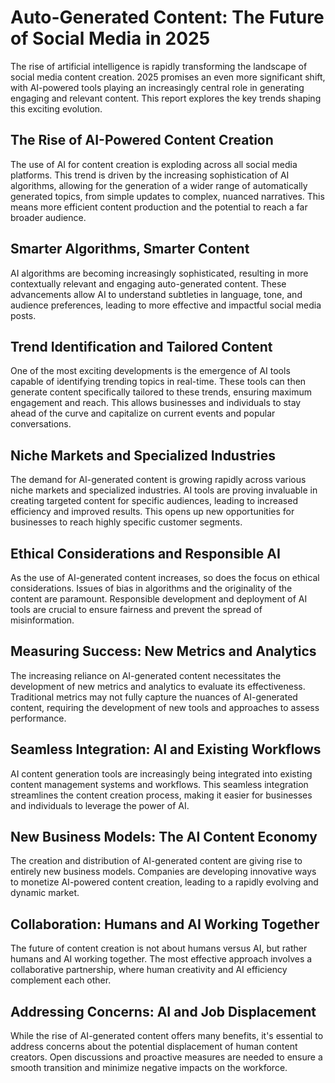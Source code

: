 # Auto-Generated Content: The Future of Social Media in 2025

The rise of artificial intelligence is rapidly transforming the landscape of social media content creation.  2025 promises an even more significant shift, with AI-powered tools playing an increasingly central role in generating engaging and relevant content.  This report explores the key trends shaping this exciting evolution.

## The Rise of AI-Powered Content Creation

The use of AI for content creation is exploding across all social media platforms.  This trend is driven by the increasing sophistication of AI algorithms, allowing for the generation of a wider range of automatically generated topics, from simple updates to complex, nuanced narratives.  This means more efficient content production and the potential to reach a far broader audience.

## Smarter Algorithms, Smarter Content

AI algorithms are becoming increasingly sophisticated, resulting in more contextually relevant and engaging auto-generated content.  These advancements allow AI to understand subtleties in language, tone, and audience preferences, leading to more effective and impactful social media posts.

## Trend Identification and Tailored Content

One of the most exciting developments is the emergence of AI tools capable of identifying trending topics in real-time.  These tools can then generate content specifically tailored to these trends, ensuring maximum engagement and reach. This allows businesses and individuals to stay ahead of the curve and capitalize on current events and popular conversations.

## Niche Markets and Specialized Industries

The demand for AI-generated content is growing rapidly across various niche markets and specialized industries.  AI tools are proving invaluable in creating targeted content for specific audiences, leading to increased efficiency and improved results. This opens up new opportunities for businesses to reach highly specific customer segments.

## Ethical Considerations and Responsible AI

As the use of AI-generated content increases, so does the focus on ethical considerations.  Issues of bias in algorithms and the originality of the content are paramount.  Responsible development and deployment of AI tools are crucial to ensure fairness and prevent the spread of misinformation.

## Measuring Success: New Metrics and Analytics

The increasing reliance on AI-generated content necessitates the development of new metrics and analytics to evaluate its effectiveness.  Traditional metrics may not fully capture the nuances of AI-generated content, requiring the development of new tools and approaches to assess performance.

## Seamless Integration: AI and Existing Workflows

AI content generation tools are increasingly being integrated into existing content management systems and workflows.  This seamless integration streamlines the content creation process, making it easier for businesses and individuals to leverage the power of AI.

## New Business Models: The AI Content Economy

The creation and distribution of AI-generated content are giving rise to entirely new business models.  Companies are developing innovative ways to monetize AI-powered content creation, leading to a rapidly evolving and dynamic market.

## Collaboration: Humans and AI Working Together

The future of content creation is not about humans versus AI, but rather humans and AI working together.  The most effective approach involves a collaborative partnership, where human creativity and AI efficiency complement each other.

## Addressing Concerns: AI and Job Displacement

While the rise of AI-generated content offers many benefits, it's essential to address concerns about the potential displacement of human content creators.  Open discussions and proactive measures are needed to ensure a smooth transition and minimize negative impacts on the workforce.